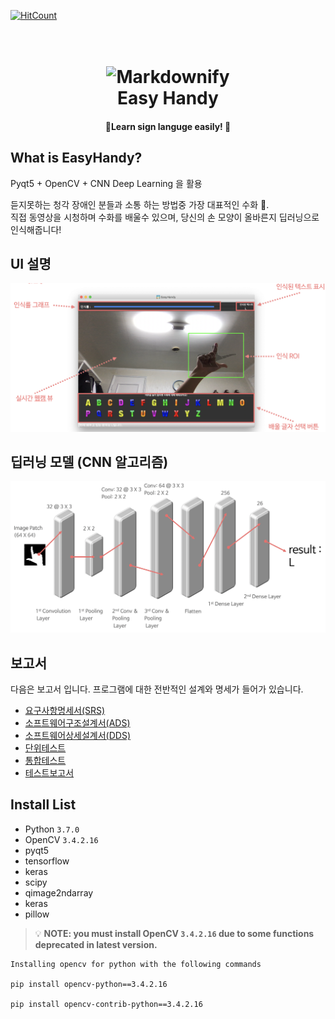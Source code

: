 [![HitCount](http://hits.dwyl.io/chrisais9/chrisais9/EasyHandy.svg)](http://hits.dwyl.io/chrisais9/chrisais9/EasyHandy)
<h1 align="center">
  <br>
  <img src="https://is3-ssl.mzstatic.com/image/thumb/Purple113/v4/7e/ef/16/7eef161f-1ccf-f6e7-f20f-836ace2b1081/pr_source.png/320x0w.png" alt="Markdownify" width="200"></a>
  <br>
  Easy Handy
  <br>
</h1>

<h4 align="center">🎰Learn sign languge easily! 🚀</h4>



## What is EasyHandy?
Pyqt5 + OpenCV + CNN Deep Learning 을 활용  
  
듣지못하는 청각 장애인 분들과 소통 하는 방법중 가장 대표적인 수화 🤙.  
직접 동영상을 시청하며 수화를 배울수 있으며, 당신의 손 모양이 올바른지 딥러닝으로 인식해줍니다!

## UI 설명
![](img/ui.png)

## 딥러닝 모델 (CNN 알고리즘)
![](img/cnn.png)

## 보고서
다음은 보고서 입니다. 프로그램에 대한 전반적인 설계와 명세가 들어가 있습니다.

- [요구사항명세서(SRS)](보고서/요구사항명세서(SRS).md)
- [소프트웨어구조설계서(ADS)](보고서/소프트웨어구조설계서(ADS).md)
- [소프트웨어상세설계서(DDS)](보고서/소프트웨어상세설계서(DDS).md)
- [단위테스트](보고서/단위테스트.md)
- [통합테스트](보고서/통합테스트.md)
- [테스트보고서](보고서/테스트보고서.md)

## Install List

- Python `3.7.0`
- OpenCV `3.4.2.16`
- pyqt5
- tensorflow
- keras
- scipy
- qimage2ndarray
- keras
- pillow

> 💡 **NOTE: you must install OpenCV `3.4.2.16` due to some functions deprecated in latest version.**
  ```
  Installing opencv for python with the following commands

  pip install opencv-python==3.4.2.16

  pip install opencv-contrib-python==3.4.2.16
  ```


